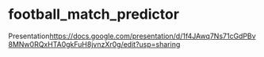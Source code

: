 # football_match_predictor

Presentation<https://docs.google.com/presentation/d/1f4JAwq7Ns71cGdPBv8MNw0RQxHTA0gkFuH8jvnzXr0g/edit?usp=sharing>
